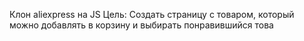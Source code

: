 Клон aliexpress на JS
Цель: Создать страницу с товаром, который можно добавлять в корзину и выбирать понравившийся това
